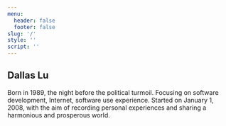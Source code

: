 ```yaml
---
menu:
  header: false
  footer: false
slug: '/'
style: ''
script: ''
---
```

<h2>Dallas Lu</h2>

Born in 1989, the night before the political turmoil. Focusing on software development, Internet, software use experience. Started on January 1, 2008, with the aim of recording personal experiences and sharing a harmonious and prosperous world.